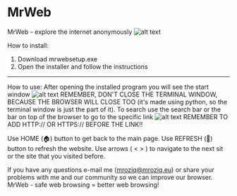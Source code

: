 # MrWeb
MrWeb - explore the internet anonymously
![alt text](https://i.imgur.com/d46jv32.png)

How to install:
1. Download mrwebsetup.exe
2. Open the installer and follow the instructions

_________________________________________________________
How to use:
After opening the installed program you will see the start window
![alt text](https://i.imgur.com/tkOoxJc.png)
REMEMBER, DON'T CLOSE THE TERMINAL WINDOW, BECAUSE THE BROWSER WILL CLOSE TOO (it's made using python, so the terminal window is just the part of it).
To search use the search bar or the bar on top of the browser to go to the specific link
![alt text](https://i.imgur.com/rLEXxqK.png)
REMEMBER TO ADD HTTP:// OR HTTPS:// BEFORE THE LINK!!

Use HOME (🏠) button to get back to the main page.
Use REFRESH (📨)  button to refresh the website.
Use arrows ( <  > ) to navigate to the next sit or the site that you visited before.

If you have any questions e-mail me (mroziq@mroziq.eu) or share your problems with me and our community so we can improve our browser.
MrWeb - safe web browsing = better web browsing!
